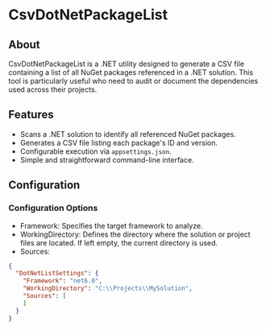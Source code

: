 # CsvDotNetPackageList

## About

CsvDotNetPackageList is a .NET utility designed to generate a CSV file containing a list of all NuGet packages referenced in a .NET solution. This tool is particularly useful who need to audit or document the dependencies used across their projects.

## Features

- Scans a .NET solution to identify all referenced NuGet packages.
- Generates a CSV file listing each package's ID and version.
- Configurable execution via `appsettings.json`.
- Simple and straightforward command-line interface.

## Configuration

### Configuration Options

- Framework: Specifies the target framework to analyze.
- WorkingDirectory: Defines the directory where the solution or project files are located. If left empty, the current directory is used.
- Sources: 
    
```json
{
  "DotNetListSettings": {
    "Framework": "net6.0",
    "WorkingDirectory": "C:\\Projects\\MySolution",
    "Sources": [
    ]
  }
}
```
